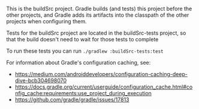 This is the buildSrc project.
Gradle builds (and tests) this project before the other projects, and Gradle adds its artifacts into the classpath of the other projects when configuring them.

Tests for the buildSrc project are located in the buildSrc-tests project, so that the build doesn't need to wait for those tests to complete

To run these tests you can run `./gradlew :buildSrc-tests:test`

For information about Gradle's configuration caching, see:
  *  https://medium.com/androiddevelopers/configuration-caching-deep-dive-bcb304698070
  *  https://docs.gradle.org/current/userguide/configuration_cache.html#config_cache:requirements:use_project_during_execution
  *  https://github.com/gradle/gradle/issues/17813
